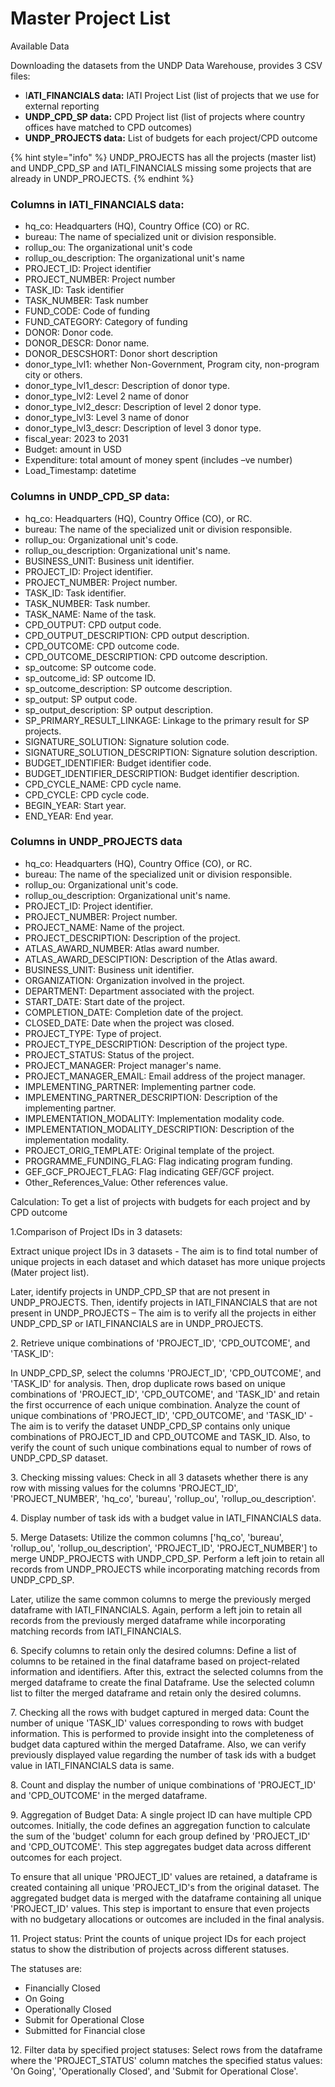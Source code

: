 # Master Project List

Available Data&#x20;

Downloading the datasets from the UNDP Data Warehouse, provides 3 CSV files:&#x20;

* I**ATI\_FINANCIALS data:** IATI Project List (list of projects that we use for external reporting&#x20;
* **UNDP\_CPD\_SP data:** CPD Project list (list of projects where country offices have matched to CPD outcomes)&#x20;
* **UNDP\_PROJECTS data:** List of budgets for each project/CPD outcome&#x20;

&#x20;

{% hint style="info" %}
UNDP\_PROJECTS has all the projects (master list) and UNDP\_CPD\_SP and IATI\_FINANCIALS missing some projects that are already in UNDP\_PROJECTS. &#x20;
{% endhint %}

&#x20;&#x20;

### Columns in IATI\_FINANCIALS data:  &#x20;

* hq\_co: Headquarters (HQ), Country Office (CO) or RC.&#x20;
* bureau: The name of specialized unit or division responsible.&#x20;
* rollup\_ou: The organizational unit's code&#x20;
* rollup\_ou\_description: The organizational unit's name&#x20;
* PROJECT\_ID: Project identifier&#x20;
* PROJECT\_NUMBER: Project number&#x20;
* TASK\_ID: Task identifier&#x20;
* TASK\_NUMBER: Task number&#x20;
* FUND\_CODE: Code of funding&#x20;
* FUND\_CATEGORY: Category of funding&#x20;
* DONOR: Donor code.&#x20;
* DONOR\_DESCR: Donor name.&#x20;
* DONOR\_DESCSHORT:  Donor short description &#x20;
* donor\_type\_lvl1: whether Non-Government, Program city, non-program city or others. &#x20;
* donor\_type\_lvl1\_descr: Description of donor type. &#x20;
* donor\_type\_lvl2: Level 2 name of donor&#x20;
* donor\_type\_lvl2\_descr: Description of level 2 donor type. &#x20;
* donor\_type\_lvl3: Level 3 name of donor&#x20;
* donor\_type\_lvl3\_descr: Description of level 3 donor type.&#x20;
* fiscal\_year: 2023 to 2031&#x20;
* Budget: amount in USD&#x20;
* Expenditure: total amount of money spent (includes –ve number)&#x20;
* Load\_Timestamp: datetime&#x20;

### Columns in UNDP\_CPD\_SP data:  &#x20;

* hq\_co: Headquarters (HQ), Country Office (CO), or RC.&#x20;
* bureau: The name of the specialized unit or division responsible.&#x20;
* rollup\_ou: Organizational unit's code.&#x20;
* rollup\_ou\_description: Organizational unit's name.&#x20;
* BUSINESS\_UNIT: Business unit identifier.&#x20;
* PROJECT\_ID: Project identifier.&#x20;
* PROJECT\_NUMBER: Project number.&#x20;
* TASK\_ID: Task identifier.&#x20;
* TASK\_NUMBER: Task number.&#x20;
* TASK\_NAME: Name of the task.&#x20;
* CPD\_OUTPUT: CPD output code.&#x20;
* CPD\_OUTPUT\_DESCRIPTION: CPD output description.&#x20;
* CPD\_OUTCOME: CPD outcome code.&#x20;
* CPD\_OUTCOME\_DESCRIPTION: CPD outcome description.&#x20;
* sp\_outcome: SP outcome code.&#x20;
* sp\_outcome\_id: SP outcome ID.&#x20;
* sp\_outcome\_description: SP outcome description.&#x20;
* sp\_output: SP output code.&#x20;
* sp\_output\_description: SP output description.&#x20;
* SP\_PRIMARY\_RESULT\_LINKAGE: Linkage to the primary result for SP projects.&#x20;
* SIGNATURE\_SOLUTION: Signature solution code.&#x20;
* SIGNATURE\_SOLUTION\_DESCRIPTION: Signature solution description.&#x20;
* BUDGET\_IDENTIFIER: Budget identifier code.&#x20;
* BUDGET\_IDENTIFIER\_DESCRIPTION: Budget identifier description.&#x20;
* CPD\_CYCLE\_NAME: CPD cycle name.&#x20;
* CPD\_CYCLE: CPD cycle code.&#x20;
* BEGIN\_YEAR: Start year.&#x20;
* END\_YEAR: End year.&#x20;

### Columns in UNDP\_PROJECTS data&#x20;

* hq\_co: Headquarters (HQ), Country Office (CO), or RC.&#x20;
* bureau: The name of the specialized unit or division responsible.&#x20;
* rollup\_ou: Organizational unit's code.&#x20;
* rollup\_ou\_description: Organizational unit's name.&#x20;
* PROJECT\_ID: Project identifier.&#x20;
* PROJECT\_NUMBER: Project number.&#x20;
* PROJECT\_NAME: Name of the project.&#x20;
* PROJECT\_DESCRIPTION: Description of the project.&#x20;
* ATLAS\_AWARD\_NUMBER: Atlas award number.&#x20;
* ATLAS\_AWARD\_DESCIPTION: Description of the Atlas award.&#x20;
* BUSINESS\_UNIT: Business unit identifier.&#x20;
* ORGANIZATION: Organization involved in the project.&#x20;
* DEPARTMENT: Department associated with the project.&#x20;
* START\_DATE: Start date of the project.&#x20;
* COMPLETION\_DATE: Completion date of the project.&#x20;
* CLOSED\_DATE: Date when the project was closed.&#x20;
* PROJECT\_TYPE: Type of project.&#x20;
* PROJECT\_TYPE\_DESCRIPTION: Description of the project type.&#x20;
* PROJECT\_STATUS: Status of the project.&#x20;
* PROJECT\_MANAGER: Project manager's name.&#x20;
* PROJECT\_MANAGER\_EMAIL: Email address of the project manager.&#x20;
* IMPLEMENTING\_PARTNER: Implementing partner code.&#x20;
* IMPLEMENTING\_PARTNER\_DESCRIPTION: Description of the implementing partner.&#x20;
* IMPLEMENTATION\_MODALITY: Implementation modality code.&#x20;
* IMPLEMENTATION\_MODALITY\_DESCRIPTION: Description of the implementation modality.&#x20;
* PROJECT\_ORIG\_TEMPLATE: Original template of the project.&#x20;
* PROGRAMME\_FUNDING\_FLAG: Flag indicating program funding.&#x20;
* GEF\_GCF\_PROJECT\_FLAG: Flag indicating GEF/GCF project.&#x20;
* Other\_References\_Value: Other references value.&#x20;

&#x20;&#x20;

Calculation: To get a list of projects with budgets for each project and by CPD outcome&#x20;

&#x20;

1.Comparison of Project IDs in 3 datasets: &#x20;

Extract unique project IDs in 3 datasets - The aim is to find total number of unique projects in each dataset and which dataset has more unique projects (Mater project list).&#x20;

Later, identify projects in UNDP\_CPD\_SP that are not present in UNDP\_PROJECTS. Then, identify projects in IATI\_FINANCIALS that are not present in UNDP\_PROJECTS – The aim is to verify all the projects in either UNDP\_CPD\_SP or IATI\_FINANCIALS are in UNDP\_PROJECTS.&#x20;

&#x20;

2\. Retrieve unique combinations of 'PROJECT\_ID', 'CPD\_OUTCOME', and 'TASK\_ID':&#x20;

In UNDP\_CPD\_SP, select the columns 'PROJECT\_ID', 'CPD\_OUTCOME', and 'TASK\_ID' for analysis. Then, drop duplicate rows based on unique combinations of 'PROJECT\_ID', 'CPD\_OUTCOME', and 'TASK\_ID' and retain the first occurrence of each unique combination. Analyze the count of unique combinations of 'PROJECT\_ID', 'CPD\_OUTCOME', and 'TASK\_ID' - The aim is to verify the dataset UNDP\_CPD\_SP contains only unique combinations of PROJECT\_ID and CPD\_OUTCOME and TASK\_ID. Also, to verify the count of such unique combinations equal to number of rows of UNDP\_CPD\_SP dataset.&#x20;

&#x20;

3\. Checking missing values: Check in all 3 datasets whether there is any row with missing values for the columns 'PROJECT\_ID', 'PROJECT\_NUMBER', 'hq\_co', 'bureau', 'rollup\_ou', 'rollup\_ou\_description'.&#x20;

&#x20;

4\. Display number of task ids with a budget value in IATI\_FINANCIALS data.&#x20;

&#x20;

5\. Merge Datasets: Utilize the common columns \['hq\_co', 'bureau', 'rollup\_ou', 'rollup\_ou\_description', 'PROJECT\_ID', 'PROJECT\_NUMBER'] to merge UNDP\_PROJECTS with UNDP\_CPD\_SP. Perform a left join to retain all records from UNDP\_PROJECTS while incorporating matching records from UNDP\_CPD\_SP.&#x20;

Later, utilize the same common columns to merge the previously merged dataframe with IATI\_FINANCIALS. Again, perform a left join to retain all records from the previously merged dataframe while incorporating matching records from IATI\_FINANCIALS.&#x20;

&#x20;

6\. Specify columns to retain only the desired columns: Define a list of columns to be retained in the final dataframe based on project-related information and identifiers. After this, extract the selected columns from the merged dataframe to create the final Dataframe. Use the selected column list to filter the merged dataframe and retain only the desired columns.&#x20;

&#x20;

7\. Checking all the rows with budget captured in merged data: Count the number of unique 'TASK\_ID' values corresponding to rows with budget information. This is performed to provide insight into the completeness of budget data captured within the merged Dataframe. Also, we can verify previously displayed value regarding the number of task ids with a budget value in IATI\_FINANCIALS data is same.&#x20;

&#x20;

8\. Count and display the number of unique combinations of 'PROJECT\_ID' and 'CPD\_OUTCOME' in the merged dataframe.&#x20;

&#x20;

9\. Aggregation of Budget Data: A single project ID can have multiple CPD outcomes. Initially, the code defines an aggregation function to calculate the sum of the 'budget' column for each group defined by 'PROJECT\_ID' and 'CPD\_OUTCOME'. This step aggregates budget data across different outcomes for each project.&#x20;

To ensure that all unique 'PROJECT\_ID' values are retained, a dataframe is created containing all unique 'PROJECT\_ID's from the original dataset. The aggregated budget data is merged with the dataframe containing all unique 'PROJECT\_ID' values. This step is important to ensure that even projects with no budgetary allocations or outcomes are included in the final analysis.&#x20;

&#x20;

11\. Project status: Print the counts of unique project IDs for each project status to show the distribution of projects across different statuses.&#x20;

The statuses are:&#x20;

* Financially Closed&#x20;
* On Going&#x20;
* Operationally Closed&#x20;
* Submit for Operational Close &#x20;
* Submitted for Financial close&#x20;

&#x20;

12\. Filter data by specified project statuses: Select rows from the dataframe where the 'PROJECT\_STATUS' column matches the specified status values: 'On Going', 'Operationally Closed', and 'Submit for Operational Close'.&#x20;

&#x20;
